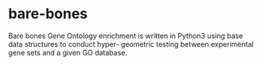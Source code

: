 # bare-bones
Bare bones Gene Ontology enrichment is written in Python3 using base data structures to conduct hyper- geometric testing between experimental gene sets and a given GO database.

